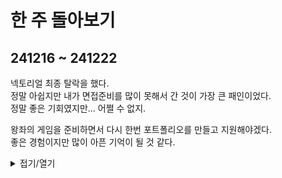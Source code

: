 # 한 주 돌아보기
## 241216 ~ 241222
넥토리얼 최종 탈락을 했다.\
정말 아쉽지만 내가 면접준비를 많이 못해서 간 것이 가장 큰 패인이었다.\
정말 좋은 기회였지만... 어쩔 수 없지.

왕좌의 게임을 준비하면서 다시 한번 포트폴리오를 만들고 지원해야겠다.\
좋은 경험이지만 많이 아픈 기억이 될 것 같다.


<details>
<summary>접기/열기</summary>

![image](https://github.com/user-attachments/assets/c54afbdd-3639-4ad7-9896-a38abda627e8)

</details>


